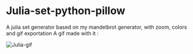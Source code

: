 # Julia-set-python-pillow
A julia set generator based on my mandelbrot generator, with zoom, colors and gif exportation
A gif made with it :

![Julia-gif](https://cdn.discordapp.com/attachments/744600091331133530/768902911643484200/test.gif) 
